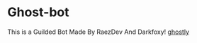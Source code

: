 # Ghost-bot
This is a Guilded Bot Made By RaezDev And Darkfoxy!
[ghostly](https://user-images.githubusercontent.com/86958544/227727370-cb686337-c0a2-4c1b-9ba3-4ecb62c26e4d.png)
